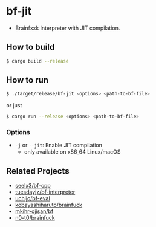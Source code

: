 # bf-jit

- Brainfxxk Interpreter with JIT compilation.

## How to build

```sh
$ cargo build --release
```

## How to run

```sh
$ ./target/release/bf-jit <options> <path-to-bf-file>
```

or just

```sh
$ cargo run --release <options> <path-to-bf-file>
```

### Options

- `-j` or `--jit`: Enable JIT compilation
    - only available on x86_64 Linux/macOS

## Related Projects

- [seelx3/bf-cpp](https://github.com/seelx3/bf-cpp)
- [tuesdayjz/bf-interpreter](https://github.com/tuesdayjz/bf-interpreter)
- [uchijo/bf-eval](https://github.com/uchijo/bf-eval)
- [kobayashiharuto/brainfuck](https://github.com/kobayashiharuto/brainfuck)
- [mkihr-ojisan/bf](https://github.com/mkihr-ojisan/bf)
- [n0-t0/brainfuck](https://github.com/n0-t0/brainfuck)